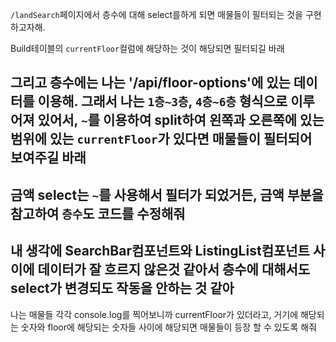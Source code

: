 `/landSearch`페이지에서 층수에 대해 select를하게 되면 매물들이 필터되는 것을 구현하고자해.

Build테이블의 `currentFloor`컬럼에 해당하는 것이 해당되면 필터되길 바래

그리고 층수에는 나는 '/api/floor-options'에 있는 데이터를 이용해.
그래서 나는 `1층~3층`, `4층~6층` 형식으로 이루어져 있어서, `~`를 이용하여 split하여 왼쪽과 오른쪽에 있는 범위에 있는 `currentFloor`가 있다면 매물들이 필터되어 보여주길 바래
---------
금액 select는 `~`를 사용해서 필터가 되었거든, 금액 부분을 참고하여 `층수`도 코드를 수정해줘
--------
내 생각에 SearchBar컴포넌트와 ListingList컴포넌트 사이에 데이터가 잘 흐르지 않은것 같아서 층수에 대해서도 select가 변경되도 작동을 안하는 것 같아
-------
나는 매물들 각각 console.log를 찍어보니까 currentFloor가 있더라고, 거기에 해당되는 숫자와 floor에 해당되는 숫자들 사이에 해당되면 매물들이 등장 할 수 있도록 해줘